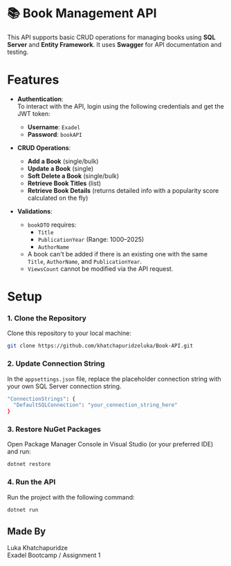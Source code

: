 # 📚 Book Management API

This API supports basic CRUD operations for managing books using **SQL Server** and **Entity Framework**. It uses **Swagger** for API documentation and testing.

# Features

- **Authentication**:  
  To interact with the API, login using the following credentials and get the JWT token:
  - **Username**: `Exadel`
  - **Password**: `bookAPI`

- **CRUD Operations**:
  - **Add a Book** (single/bulk)
  - **Update a Book** (single)
  - **Soft Delete a Book** (single/bulk)
  - **Retrieve Book Titles** (list)
  - **Retrieve Book Details** (returns detailed info with a popularity score calculated on the fly)

- **Validations**:
  - `bookDTO` requires:
    - `Title`
    - `PublicationYear` (Range: 1000–2025)
    - `AuthorName`
  - A book can't be added if there is an existing one with the same `Title`, `AuthorName`, and `PublicationYear`.
  - `ViewsCount` cannot be modified via the API request.

# Setup

### 1. Clone the Repository
Clone this repository to your local machine:

```bash
git clone https://github.com/khatchapuridzeluka/Book-API.git
```
### 2. Update Connection String
In the `appsettings.json` file, replace the placeholder connection string with your own SQL Server connection string.
```bash
"ConnectionStrings": {
  "DefaultSQLConnection": "your_connection_string_here"
}
```

### 3. Restore NuGet Packages
Open Package Manager Console in Visual Studio (or your preferred IDE) and run:
```bash
dotnet restore
```

### 4. Run the API
Run the project with the following command:
```bash
dotnet run
```
## Made By
Luka Khatchapuridze  
Exadel Bootcamp / Assignment 1

